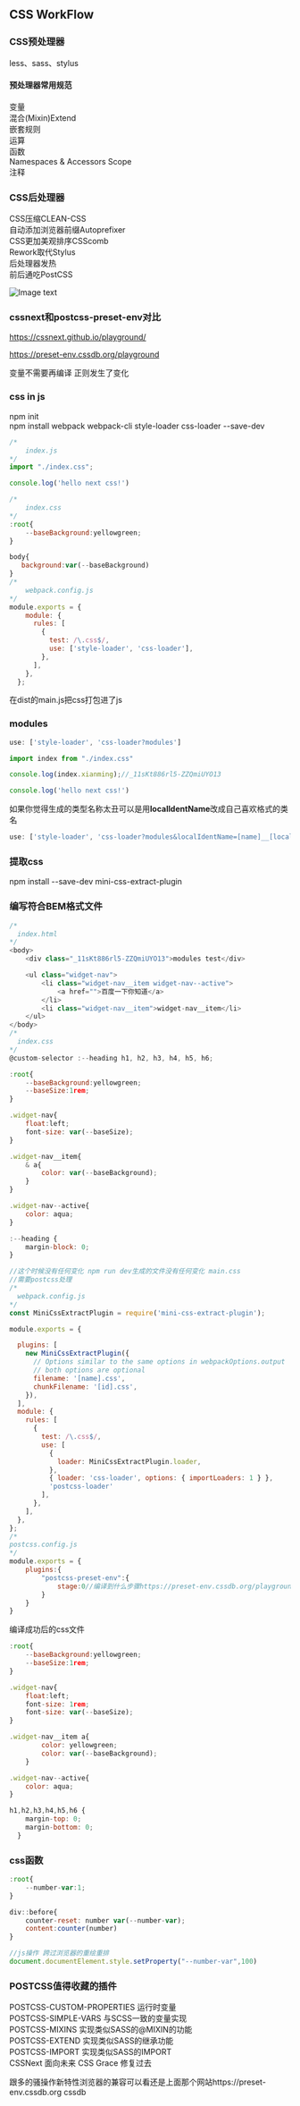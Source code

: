 ## CSS WorkFlow

### CSS预处理器

less、sass、stylus

#### 预处理器常用规范

变量  
混合(Mixin)Extend   
嵌套规则   
运算  
函数  
Namespaces & Accessors Scope   
注释   

### CSS后处理器

CSS压缩CLEAN-CSS   
自动添加浏览器前缀Autoprefixer   
CSS更加美观排序CSScomb   
Rework取代Stylus   
后处理器发热   
前后通吃PostCSS   

![Image text](https://github.com/68wangxianming/css-advanced/blob/master/source-material/1.jpg)  

### cssnext和postcss-preset-env对比

https://cssnext.github.io/playground/

https://preset-env.cssdb.org/playground

变量不需要再编译
正则发生了变化

### css in js
npm init   
npm install webpack webpack-cli style-loader css-loader --save-dev   

```javascript
/*
    index.js
*/
import "./index.css";

console.log('hello next css!')

/*
    index.css
*/
:root{
    --baseBackground:yellowgreen;
}

body{
   background:var(--baseBackground)
}
/*
    webpack.config.js
*/
module.exports = {
    module: {
      rules: [
        {
          test: /\.css$/,
          use: ['style-loader', 'css-loader'],
        },
      ],
    },
  };
```
在dist的main.js把css打包进了js

### modules
```javascript
use: ['style-loader', 'css-loader?modules']

import index from "./index.css"

console.log(index.xianming);//_11sKt886rl5-ZZQmiUYO13

console.log('hello next css!')
```
如果你觉得生成的类型名称太丑可以是用**localIdentName**改成自己喜欢格式的类名
```javascript
use: ['style-loader', 'css-loader?modules&localIdentName=[name]__[local]'],//index__xianming
```

### 提取css 

npm install --save-dev mini-css-extract-plugin

### 编写符合BEM格式文件
```javascript
/*
  index.html
*/
<body>
    <div class="_11sKt886rl5-ZZQmiUYO13">modules test</div>

    <ul class="widget-nav">
        <li class="widget-nav__item widget-nav--active">
            <a href="">百度一下你知道</a>
        </li>
        <li class="widget-nav__item">widget-nav__item</li>
    </ul>
</body>
/*
  index.css
*/
@custom-selector :--heading h1, h2, h3, h4, h5, h6;

:root{
    --baseBackground:yellowgreen;
    --baseSize:1rem;
}

.widget-nav{
    float:left;
    font-size: var(--baseSize);
}

.widget-nav__item{
    & a{
        color: var(--baseBackground);
    }
}

.widget-nav--active{
    color: aqua;
}

:--heading {
    margin-block: 0;
}

//这个时候没有任何变化 npm run dev生成的文件没有任何变化 main.css
//需要postcss处理
/*
  webpack.config.js
*/
const MiniCssExtractPlugin = require('mini-css-extract-plugin');

module.exports = {

  plugins: [
    new MiniCssExtractPlugin({
      // Options similar to the same options in webpackOptions.output
      // both options are optional
      filename: '[name].css',
      chunkFilename: '[id].css',
    }),
  ],
  module: {
    rules: [
      {
        test: /\.css$/,
        use: [
          {
            loader: MiniCssExtractPlugin.loader,
          },
          { loader: 'css-loader', options: { importLoaders: 1 } },
          'postcss-loader'
        ],
      },
    ],
  },
};
/*
postcss.config.js
*/
module.exports = {
    plugins:{
        "postcss-preset-env":{
            stage:0//编译到什么步骤https://preset-env.cssdb.org/playground
        }
    }
}
```
编译成功后的css文件
```javascript
:root{
    --baseBackground:yellowgreen;
    --baseSize:1rem;
}

.widget-nav{
    float:left;
    font-size: 1rem;
    font-size: var(--baseSize);
}

.widget-nav__item a{
        color: yellowgreen;
        color: var(--baseBackground);
    }

.widget-nav--active{
    color: aqua;
}

h1,h2,h3,h4,h5,h6 {
    margin-top: 0;
    margin-bottom: 0;
  }
```

### css函数
```javascript
:root{
    --number-var:1;
}

div::before{
    counter-reset: number var(--number-var);
    content:counter(number)
}

//js操作 跨过浏览器的重绘重排
document.documentElement.style.setProperty("--number-var",100)
```

### POSTCSS值得收藏的插件
POSTCSS-CUSTOM-PROPERTIES 运行时变量   
POSTCSS-SIMPLE-VARS 与SCSS一致的变量实现   
POSTCSS-MIXINS 实现类似SASS的@MIXIN的功能    
POSTCSS-EXTEND 实现类似SASS的继承功能    
POSTCSS-IMPORT 实现类似SASS的IMPORT    
CSSNext 面向未来 CSS Grace 修复过去

跟多的骚操作新特性浏览器的兼容可以看还是上面那个网站https://preset-env.cssdb.org cssdb






